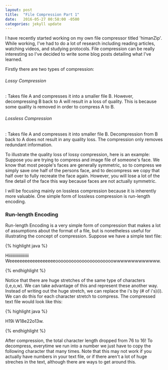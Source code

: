 ```yaml
---
layout: post
title:  "File Compression Part 1"
date:   2016-05-27 00:58:00 -0500
categories: jekyll update
---
```


I have recently started working on my own file compressor titled 'himanZip'. While working,
I've had to do a lot of research including reading articles, watching videos, and studying
protocols. File compression can be really interesting so I've decided to write some blog posts
detailing what I've learned.

Firstly there are two types of compression:

<span><h6>Lossy Compression </h6><span> : Takes file A and compresses it into a smaller file B. However,
	decompressing B back to A will result in a loss of quality. This is because some quality is removed
	in order to compress A to B.

<span><h6>Lossless Compression</h6></span>: Takes file A and compresses it into smaller file B. Decompression
	from B back to A does not result in any quality loss. The compression only removes redundant information.

To illustrate the quality loss of lossy compression, here is an example: Suppose you are trying
to compress and image file of someone's face. We know that most people's faces are generally symmetric,
so to compress we simply save one half of the persons face, and to decompress we copy that half over to
fully recreate the face again. However, you will lose a lot of the fine detail of the face this way because
faces are not actually symmetric.

I will be focusing mainly on lossless compression because it is inherently more valuable. One simple
form of lossless compression is run-length encoding.

<h3>Run-length Encoding</h3>

Run-length Encoding is a very simple form of compression that makes a lot of assumptions about the format
of a file, but is nonetheless useful for illustrating the concept of compression. Suppose we have a simple text
file:

{% highlight java %}

Hiiiiiiiiiiiiiiiiiii Weeeeeeeeeeeeeeeeeeoooooooooooooooooooooowwwwwwwwwwwww.

{% endhighlight %}

Notice that there are huge stretches of the same type of characters (i,e,o,w). We can take advantage of
this and represent these another way. Instead of writing out the huge stretch, we can replace the i's
by (# of i's)(i). We can do this for each character stretch to compress. The compressed text file would
look like this:

{% highlight java %}

H19i W18e22o13w.

{% endhighlight %}

After compression, the total character length dropped from 76 to 16! To decompress, everytime we run into a
number we just have to copy the following character that many times. Note that this may not work if you actually
have numbers in your text file, or if there aren't a lot of huge streches in the text, although there are ways to
get around this.




